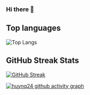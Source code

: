 ### Hi there 👋
## Top languages
![Top Langs](https://github-readme-stats.vercel.app/api/top-langs/?username=huynq24&theme=merko&layout=compact)

## GitHub Streak Stats
[![GitHub Streak](https://streak-stats.demolab.com?user=huynq24&theme=merko)](https://git.io/streak-stats)

[![huynq24 github activity graph](https://github-readme-activity-graph.vercel.app/graph?username=huynq24&theme=merko)](https://github.com/ashutosh00710/github-readme-activity-graph)
<!--
**huynq24/huynq24** is a ✨ _special_ ✨ repository because its `README.md` (this file) appears on your GitHub profile.

Here are some ideas to get you started:

- 🔭 I’m currently working on ...
- 🌱 I’m currently learning ...
- 👯 I’m looking to collaborate on ...
- 🤔 I’m looking for help with ...
- 💬 Ask me about ...
- 📫 How to reach me: ...
- 😄 Pronouns: ...
- ⚡ Fun fact: ...
-->

